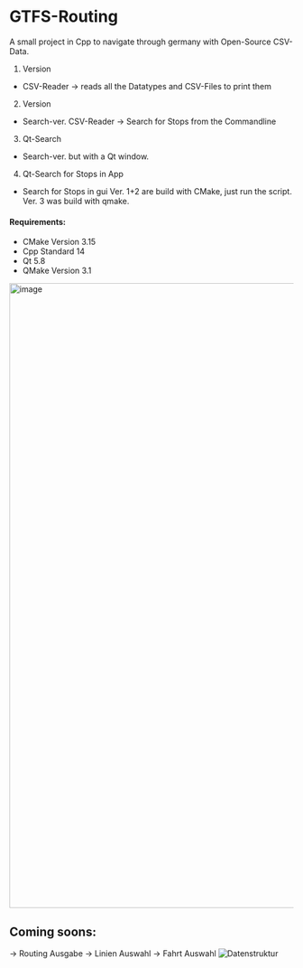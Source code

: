 # GTFS-Routing

A small project in Cpp to navigate through germany with Open-Source CSV-Data.
1. Version
- CSV-Reader -> reads all the Datatypes and CSV-Files to print them
2. Version
- Search-ver. CSV-Reader -> Search for Stops from the Commandline
3. Qt-Search
- Search-ver. but with a Qt window.
4. Qt-Search for Stops in App
- Search for Stops in gui
Ver. 1+2 are build with CMake, just run the script.
Ver. 3 was build with qmake.

#### Requirements:
- CMake Version 3.15
- Cpp Standard 14
- Qt 5.8
- QMake Version 3.1


<img width="1106" alt="image" src="https://github.com/user-attachments/assets/a781b21c-635b-444d-b480-a3774f73fa6f">


## Coming soons:
-> Routing Ausgabe
-> Linien Auswahl
-> Fahrt Auswahl
![Datenstruktur](https://github.com/user-attachments/assets/a60e98ec-482d-437a-84ed-f5b3bd1646e2)
